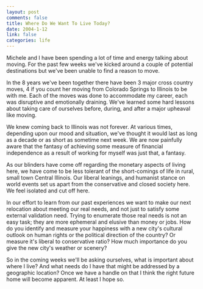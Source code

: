 ```yaml
--- 
layout: post
comments: false
title: Where Do We Want To Live Today?
date: 2004-1-12
link: false
categories: life
---
```

Michele and I have been spending a lot of time and energy talking about moving. For the past few weeks we've kicked around a couple of potential destinations but we've been unable to find a reason to move.

In the 8 years we've been together there have been 3 major cross country moves, 4 if you count her moving from Colorado Springs to Illinois to be with me. Each of the moves was done to accommodate my career, each was disruptive and emotionally draining. We've learned some hard lessons about taking care of ourselves before, during, and after a major upheaval like moving.

We knew coming back to Illinois was not forever. At various times, depending upon our mood and situation, we've thought it would last as long as a decade or as short as sometime next week. We are now painfully aware that the fantasy of achieving some measure of financial independence as a result of working for myself was just that, a fantasy.

As our blinders have come off regarding the monetary aspects of living here, we have come to be less tolerant of the short-comings of life in rural, small town Central Illinois. Our liberal leanings, and humanist stance on world events set us apart from the conservative and closed society here. We feel isolated and cut off here.

In our effort to learn from our past experiences we want to make our next relocation about meeting our real needs, and not just to satisfy some external validation need. Trying to enumerate those real needs is not an easy task; they are more ephemeral and elusive than money or jobs. How do you identify and measure your happiness with a new city's cultural outlook on human rights or the political direction of the country? Or measure it's liberal to conservative ratio? How much importance do you give the new city's weather or scenery?

So in the coming weeks we'll be asking ourselves, what is important about where I live? And what needs do I have that might be addressed by a geographic location? Once we have a handle on that I think the right future home will become apparent. At least I hope so.
